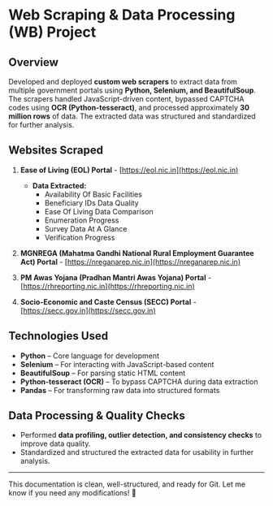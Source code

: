 # Web Scraping & Data Processing (WB) Project

## Overview  
Developed and deployed **custom web scrapers** to extract data from multiple government portals using **Python, Selenium, and BeautifulSoup**. The scrapers handled JavaScript-driven content, bypassed CAPTCHA codes using **OCR (Python-tesseract)**, and processed approximately **30 million rows** of data. The extracted data was structured and standardized for further analysis.

## Websites Scraped  
1. **Ease of Living (EOL) Portal** - [https://eol.nic.in](https://eol.nic.in)  
   - **Data Extracted:**  
     - Availability Of Basic Facilities  
     - Beneficiary IDs Data Quality  
     - Ease Of Living Data Comparison  
     - Enumeration Progress  
     - Survey Data At A Glance  
     - Verification Progress  

2. **MGNREGA (Mahatma Gandhi National Rural Employment Guarantee Act) Portal** - [https://nreganarep.nic.in](https://nreganarep.nic.in)  

3. **PM Awas Yojana (Pradhan Mantri Awas Yojana) Portal** - [https://rhreporting.nic.in](https://rhreporting.nic.in)  

4. **Socio-Economic and Caste Census (SECC) Portal** - [https://secc.gov.in](https://secc.gov.in)  

## Technologies Used  
- **Python** – Core language for development  
- **Selenium** – For interacting with JavaScript-based content  
- **BeautifulSoup** – For parsing static HTML content  
- **Python-tesseract (OCR)** – To bypass CAPTCHA during data extraction  
- **Pandas** – For transforming raw data into structured formats  

## Data Processing & Quality Checks  
- Performed **data profiling, outlier detection, and consistency checks** to improve data quality.  
- Standardized and structured the extracted data for usability in further analysis.  

---

This documentation is clean, well-structured, and ready for Git. Let me know if you need any modifications! 🚀  
